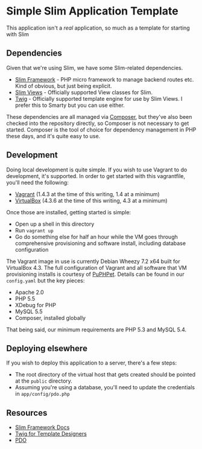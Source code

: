 # Simple Slim Application Template

This application isn't a *real* application, so much as a template for starting with Slim

## Dependencies

Given that we're using Slim, we have some Slim-related dependencies.

* [Slim Framework](http://www.slimframework.com/) - PHP micro framework to manage backend routes etc. Kind of obvious, but just being explicit.
* [Slim Views](https://github.com/codeguy/Slim-Views) - Officially supported View classes for Slim.
* [Twig](http://twig.sensiolabs.org/) - Officially supported template engine for use by Slim Views. I prefer this to Smarty but you can use either.

These dependencies are all managed via [Composer](https://getcomposer.org/), but they've also been checked into the repository directly, so Composer is not necessary to get started. Composer is the tool of choice for dependency management in PHP these days, and it's quite easy to use.

## Development

Doing local development is quite simple. If you wish to use Vagrant to do development, it's supported. In order to get started with this vagrantfile, you'll need the following:

* [Vagrant](http://www.vagrantup.com/) (1.4.3 at the time of this writing, 1.4 at a minimum)
* [VirtualBox](https://www.virtualbox.org/) (4.3.6 at the time of this writing, 4.3 at a minimum)

Once those are installed, getting started is simple:

* Open up a shell in this directory
* Run `vagrant up`
* Go do something else for half an hour while the VM goes through comprehensive provisioning and software install, including database configuration

The Vagrant image in use is currently Debian Wheezy 7.2 x64 built for VirtualBox 4.3. The full configuration of Vagrant and all software that VM provisioning installs is courtesy of [PuPHPet](https://puphpet.com/). Details can be found in our `config.yaml` but the key pieces:

* Apache 2.0
* PHP 5.5
* XDebug for PHP
* MySQL 5.5
* Composer, installed globally

That being said, our minimum requirements are PHP 5.3 and MySQL 5.4.

## Deploying elsewhere

If you wish to deploy this application to a server, there's a few steps:

* The root directory of the virtual host that gets created should be pointed at the `public` directory.
* Assuming you're using a database, you'll need to update the credentials in `app/config/pdo.php`

## Resources

* [Slim Framework Docs](http://docs.slimframework.com/)
* [Twig for Template Designers](http://twig.sensiolabs.org/doc/templates.html)
* [PDO](http://us2.php.net/manual/en/book.pdo.php)
